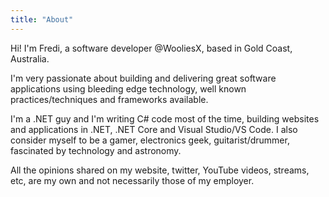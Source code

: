 ```yaml
---
title: "About"
---
```


Hi! I'm Fredi, a software developer @WooliesX, based in Gold Coast, Australia.

I'm very passionate about building and delivering great software applications using bleeding edge technology,
well known practices/techniques and frameworks available.

I'm a .NET guy and I'm writing C# code most of the time, building websites and applications
in .NET, .NET Core and Visual Studio/VS Code. I also consider myself to be a gamer, electronics geek, guitarist/drummer, fascinated by technology and astronomy.

All the opinions shared on my website, twitter, YouTube videos, streams, etc, are my own and not necessarily those of my employer.
